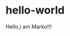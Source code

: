 # hello-world
Hello,i am Marko!!!                                                                                                                                                                                   
